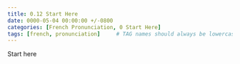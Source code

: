 ```yaml
---
title: 0.12 Start Here
date: 0000-05-04 00:00:00 +/-0800
categories: [French Pronunciation, 0 Start Here]
tags: [french, pronunciation]     # TAG names should always be lowercase
---
```


Start here
